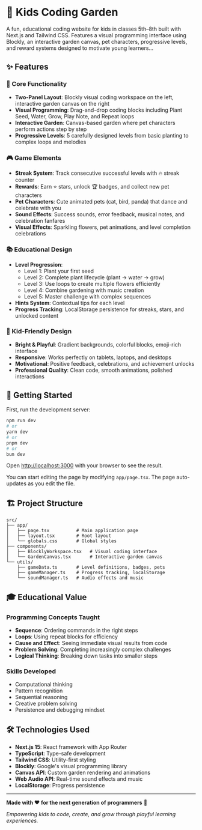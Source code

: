 # 🌱 Kids Coding Garden

A fun, educational coding website for kids in classes 5th–8th built with Next.js and Tailwind CSS. Features a visual programming interface using Blockly, an interactive garden canvas, pet characters, progressive levels, and reward systems designed to motivate young learners...

## ✨ Features

### 🎯 Core Functionality
- **Two-Panel Layout**: Blockly visual coding workspace on the left, interactive garden canvas on the right
- **Visual Programming**: Drag-and-drop coding blocks including Plant Seed, Water, Grow, Play Note, and Repeat loops
- **Interactive Garden**: Canvas-based garden where pet characters perform actions step by step
- **Progressive Levels**: 5 carefully designed levels from basic planting to complex loops and melodies

### 🎮 Game Elements
- **Streak System**: Track consecutive successful levels with 🔥 streak counter
- **Rewards**: Earn ⭐ stars, unlock 🏆 badges, and collect new pet characters
- **Pet Characters**: Cute animated pets (cat, bird, panda) that dance and celebrate with you
- **Sound Effects**: Success sounds, error feedback, musical notes, and celebration fanfares
- **Visual Effects**: Sparkling flowers, pet animations, and level completion celebrations

### 📚 Educational Design
- **Level Progression**: 
  - Level 1: Plant your first seed
  - Level 2: Complete plant lifecycle (plant → water → grow)
  - Level 3: Use loops to create multiple flowers efficiently
  - Level 4: Combine gardening with music creation
  - Level 5: Master challenge with complex sequences
- **Hints System**: Contextual tips for each level
- **Progress Tracking**: LocalStorage persistence for streaks, stars, and unlocked content

### 🎨 Kid-Friendly Design
- **Bright & Playful**: Gradient backgrounds, colorful blocks, emoji-rich interface
- **Responsive**: Works perfectly on tablets, laptops, and desktops
- **Motivational**: Positive feedback, celebrations, and achievement unlocks
- **Professional Quality**: Clean code, smooth animations, polished interactions

## 🚀 Getting Started

First, run the development server:

```bash
npm run dev
# or
yarn dev
# or
pnpm dev
# or
bun dev
```

Open [http://localhost:3000](http://localhost:3000) with your browser to see the result.

You can start editing the page by modifying `app/page.tsx`. The page auto-updates as you edit the file.

## 🏗️ Project Structure

```
src/
├── app/
│   ├── page.tsx          # Main application page
│   ├── layout.tsx        # Root layout
│   └── globals.css       # Global styles
├── components/
│   ├── BlocklyWorkspace.tsx   # Visual coding interface
│   └── GardenCanvas.tsx       # Interactive garden canvas
└── utils/
    ├── gameData.ts       # Level definitions, badges, pets
    ├── gameManager.ts    # Progress tracking, localStorage
    └── soundManager.ts   # Audio effects and music
```

## 🎓 Educational Value

### Programming Concepts Taught
- **Sequence**: Ordering commands in the right steps
- **Loops**: Using repeat blocks for efficiency
- **Cause and Effect**: Seeing immediate visual results from code
- **Problem Solving**: Completing increasingly complex challenges
- **Logical Thinking**: Breaking down tasks into smaller steps

### Skills Developed
- Computational thinking
- Pattern recognition
- Sequential reasoning
- Creative problem solving
- Persistence and debugging mindset

## 🛠️ Technologies Used

- **Next.js 15**: React framework with App Router
- **TypeScript**: Type-safe development
- **Tailwind CSS**: Utility-first styling
- **Blockly**: Google's visual programming library
- **Canvas API**: Custom garden rendering and animations
- **Web Audio API**: Real-time sound effects and music
- **LocalStorage**: Progress persistence

---

**Made with ❤️ for the next generation of programmers** 🚀

*Empowering kids to code, create, and grow through playful learning experiences.*
